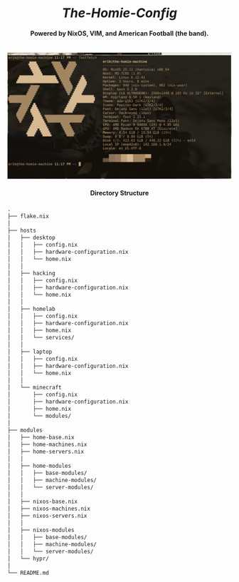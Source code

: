 <div align="center">
    <h1><i>The-Homie-Config</i></h1>
    <h4>Powered by NixOS, VIM, and American Football (the band).</h4>
</div>

<div>
    <br> <img src="./programs/files/screenshot.png" alt="Loading bruh chill for 1 sec...">
</div>

<div align="center">
    <h4>Directory Structure</h4>
</div>

```
.
├── flake.nix
│
├── hosts
│   ├── desktop
│   │   ├── config.nix
│   │   ├── hardware-configuration.nix
│   │   └── home.nix
│   │
│   ├── hacking
│   │   ├── config.nix
│   │   ├── hardware-configuration.nix
│   │   └── home.nix
│   │
│   ├── homelab
│   │   ├── config.nix
│   │   ├── hardware-configuration.nix
│   │   ├── home.nix
│   │   └── services/
│   │
│   ├── laptop
│   │   ├── config.nix
│   │   ├── hardware-configuration.nix
│   │   └── home.nix
│   │
│   └── minecraft
│       ├── config.nix
│       ├── hardware-configuration.nix
│       ├── home.nix
│       └── modules/
│
├── modules
│   ├── home-base.nix
│   ├── home-machines.nix
│   ├── home-servers.nix
│   │
│   ├── home-modules
│   │   ├── base-modules/
│   │   ├── machine-modules/
│   │   └── server-modules/
│   │
│   ├── nixos-base.nix
│   ├── nixos-machines.nix
│   ├── nixos-servers.nix
│   │
│   ├── nixos-modules
│   │   ├── base-modules/
│   │   ├── machine-modules/
│   │   └── server-modules/
│   └── hypr/
│
└── README.md
```

